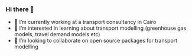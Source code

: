 ### Hi there 👋

- 🔭 I’m currently working at a transport consultancy in Cairo
- 🌱 I’m interested in learning about transport modelling (greenhouse gas models, travel demand models etc)
- 👯 I’m looking to collaborate on open source packages for transport modelling

<!--
**Hussein-Mahfouz/Hussein-Mahfouz** is a ✨ _special_ ✨ repository because its `README.md` (this file) appears on your GitHub profile.

Here are some ideas to get you started:

- 🔭 I’m currently working on ...
- 🌱 I’m currently learning ...
- 👯 I’m looking to collaborate on ...
- 🤔 I’m looking for help with ...
- 💬 Ask me about ...
- 📫 How to reach me: ...
- 😄 Pronouns: ...
- ⚡ Fun fact: ...
-->
